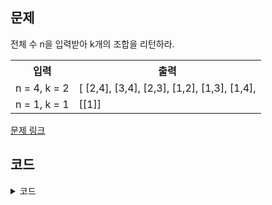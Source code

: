 ## 문제

전체 수 n을 입력받아 k개의 조합을 리턴하라. 

 <table>
	<th>입력</th>
	<th>출력</th>
	<tr><!-- 첫번째 줄 시작 -->
	    <td>n = 4, k = 2</td>
	    <td>[
  [2,4],
  [3,4],
  [2,3],
  [1,2],
  [1,3],
  [1,4],</td>
	</tr><!-- 첫번째 줄 끝 -->
	<tr><!-- 두번째 줄 시작 -->
	    <td>n = 1, k = 1</td>
	    <td>[[1]]</td>
	</tr><!-- 두번째 줄 끝 -->
    </table>

<a href="https://leetcode.com/problems/combinations/" target="_blank">문제 링크</a>

## 코드

<details>
<summary>코드</summary>
<div markdown="1">

```python
from typing import List
import itertools

class Solution:
    def combine(self, n: int, k: int) -> List[List[int]]:
        results = []

        def dfs(elements, start: int, k: int):
            if k == 0:
                results.append(elements[:])
                return

            # 자신 이전의 모든 값을 고정하여 재귀 호출
            for i in range(start, n + 1):
                elements.append(i)
                dfs(elements, i + 1, k - 1)
                elements.pop()

        dfs([], 1, k)
        return results
        

    def combine(self, n: int, k: int) -> List[List[int]]:
        return list(itertools.combinations(range(1, n + 1), k))
```

</div>
</details>
